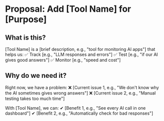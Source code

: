# Proposal: Add [Tool Name] for [Purpose]

## What is this?
[Tool Name] is a [brief description, e.g., "tool for monitoring AI apps"] that helps us:
✅ Track [e.g., "LLM responses and errors"]
✅ Test [e.g., "if our AI gives good answers"]
✅ Monitor [e.g., "speed and cost"]

## Why do we need it?
Right now, we have a problem:
❌ [Current issue 1, e.g., "We don't know why the AI sometimes gives wrong answers"]
❌ [Current issue 2, e.g., "Manual testing takes too much time"]

With [Tool Name], we can:
✔ [Benefit 1, e.g., "See every AI call in one dashboard"]
✔ [Benefit 2, e.g., "Automatically check for bad responses"]
